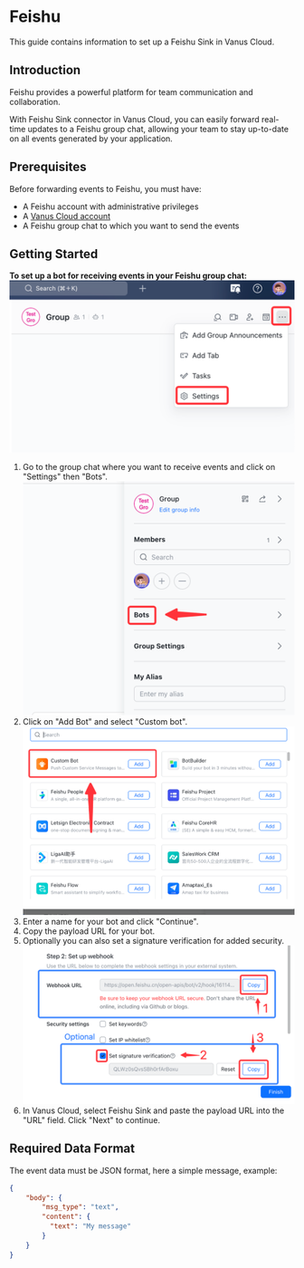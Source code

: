 # Feishu

This guide contains information to set up a Feishu Sink in Vanus Cloud.

## Introduction

Feishu provides a powerful platform for team communication and collaboration.

With Feishu Sink connector in Vanus Cloud, you can easily forward real-time updates to a Feishu group chat, allowing your team to stay up-to-date on all events generated by your application.

## Prerequisites

Before forwarding events to Feishu, you must have:

- A Feishu account with administrative privileges
- A [Vanus Cloud account](https://cloud.vanus.ai)
- A Feishu group chat to which you want to send the events

## Getting Started

**To set up a bot for receiving events in your Feishu group chat:**
![img.png](images/feishu-settings.png)
1. Go to the group chat where you want to receive events and click on "Settings" then "Bots".
![img_1.png](images/feishu-bot.png)
2. Click on "Add Bot" and select "Custom bot".
![img_3.png](images/feishu-add-custom-bot.png)
3. Enter a name for your bot and click "Continue".
4. Copy the payload URL for your bot.
5. Optionally you can also set a signature verification for added security.
![img.png](images/feishu-signature.png)
5. In Vanus Cloud, select Feishu Sink and paste the payload URL into the "URL" field.
Click "Next" to continue.


## Required Data Format
The event data must be JSON format, here a simple message, example:

```json
{
    "body": {
        "msg_type": "text",
        "content": {
          "text": "My message"
        }
    }
}
```